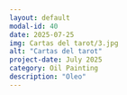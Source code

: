 ```yaml
---
layout: default
modal-id: 40
date: 2025-07-25
img: Cartas del tarot/3.jpg
alt: "Cartas del tarot"
project-date: July 2025
category: Oil Painting
description: "Oleo"
---
```

